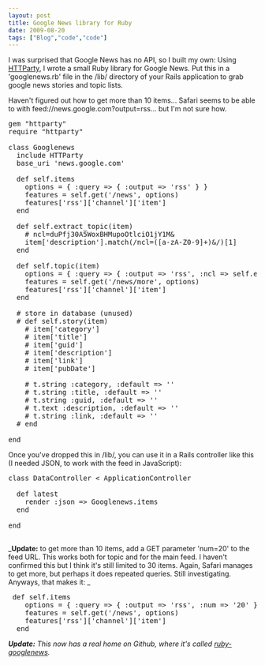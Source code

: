 ```yaml
---
layout: post
title: Google News library for Ruby
date: 2009-08-20
tags: ["Blog","code","code"]
---
```


I was surprised that Google News has no API, so I built my own: Using [HTTParty](http://github.com/jnunemaker/httparty/tree/master), I wrote a small Ruby library for Google News. Put this in a 'googlenews.rb' file in the /lib/ directory of your Rails application to grab google news stories and topic lists.

Haven't figured out how to get more than 10 items... Safari seems to be able to with feed://news.google.com?output=rss... but I'm not sure how.

<pre>
gem "httparty"
require "httparty"

class Googlenews
  include HTTParty
  base_uri 'news.google.com'

  def self.items
    options = { :query => { :output => 'rss' } }
    features = self.get('/news', options)
    features['rss']['channel']['item']
  end

  def self.extract_topic(item)
    # ncl=duPfj30A5WoxBHMupoOtlciO1jY1M&
    item['description'].match(/ncl=([a-zA-Z0-9]+)&/)[1]
  end

  def self.topic(item)
    options = { :query => { :output => 'rss', :ncl => self.extract_topic(item) } }
    features = self.get('/news/more', options)
    features['rss']['channel']['item']
  end

  # store in database (unused)
  # def self.story(item)
    # item['category']
    # item['title']
    # item['guid']
    # item['description']
    # item['link']
    # item['pubDate']

    # t.string :category, :default => ''
    # t.string :title, :default => ''
    # t.string :guid, :default => ''
    # t.text :description, :default => ''
    # t.string :link, :default => ''
  # end

end
</pre>

Once you've dropped this in /lib/, you can use it  in a Rails controller like this (I needed JSON, to work with the feed in JavaScript):

<pre>
class DataController < ApplicationController

  def latest
    render :json => Googlenews.items
  end

end

</pre>

_**Update:** to get more than 10 items, add a GET parameter 'num=20' to the feed URL. This works both for topic and for the main feed. I haven't confirmed this but I think it's still limited to 30 items. Again, Safari manages to get more, but perhaps it does repeated queries. Still investigating. Anyways, that makes it:
_
<pre> def self.items
    options = { :query => { :output => 'rss', :num => '20' } }
    features = self.get('/news', options)
    features['rss']['channel']['item']
  end </pre>

_**Update:** This now has a real home on Github, where it's called [ruby-googlenews](http://github.com/jywarren/ruby-googlenews)._